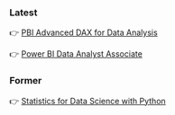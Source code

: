 <h3>Latest</h3>

👉 [PBI Advanced DAX for Data Analysis](https://github.com/chieh-kao-1125/Certificates/blob/main/Files/PBI%20Advanced%20DAX%20for%20Data%20Analysis.pdf)

👉 [Power BI Data Analyst Associate](https://learn.microsoft.com/api/credentials/share/en-us/01082802/440AF68661AF8347?sharingId)

<h3>Former</h3>

👉 [Statistics for Data Science with Python](https://www.coursera.org/account/accomplishments/records/KET4LVZKRK2D)
